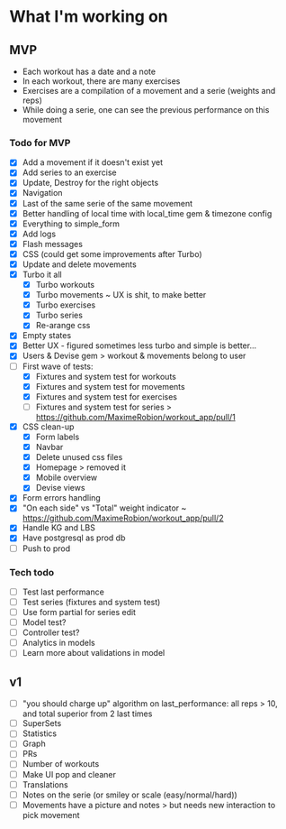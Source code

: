 # What I'm working on

## MVP
- Each workout has a date and a note
- In each workout, there are many exercises
- Exercises are a compilation of a movement and a serie (weights and reps)
- While doing a serie, one can see the previous performance on this movement

### Todo for MVP
- [x] Add a movement if it doesn't exist yet
- [x] Add series to an exercise
- [x] Update, Destroy for the right objects
- [x] Navigation
- [x] Last of the same serie of the same movement
- [x] Better handling of local time with local_time gem & timezone config
- [x] Everything to simple_form
- [x] Add logs
- [x] Flash messages
- [x] CSS (could get some improvements after Turbo)
- [x] Update and delete movements
- [x] Turbo it all
    - [x] Turbo workouts
    - [x] Turbo movements ~ UX is shit, to make better
    - [x] Turbo exercises
    - [x] Turbo series
    - [x] Re-arange css
- [x] Empty states
- [x] Better UX - figured sometimes less turbo and simple is better...
- [x] Users & Devise gem > workout & movements belong to user
- [ ] First wave of tests:
    - [x] Fixtures and system test for workouts
    - [x] Fixtures and system test for movements
    - [x] Fixtures and system test for exercises
    - [ ] Fixtures and system test for series > https://github.com/MaximeRobion/workout_app/pull/1
- [x] CSS clean-up
    - [x] Form labels
    - [x] Navbar
    - [x] Delete unused css files
    - [x] Homepage > removed it
    - [x] Mobile overview
    - [x] Devise views
- [x] Form errors handling
- [x] "On each side" vs "Total" weight indicator ~ https://github.com/MaximeRobion/workout_app/pull/2
- [x] Handle KG and LBS
- [x] Have postgresql as prod db
- [ ] Push to prod

### Tech todo
- [ ] Test last performance
- [ ] Test series (fixtures and system test)
- [ ] Use form partial for series edit
- [ ] Model test?
- [ ] Controller test?
- [ ] Analytics in models
- [ ] Learn more about validations in model

## v1
- [ ] "you should charge up" algorithm on last_performance: all reps > 10, and total superior from 2 last times
- [ ] SuperSets
- [ ] Statistics
 - [ ] Graph
 - [ ] PRs
 - [ ] Number of workouts
- [ ] Make UI pop and cleaner
- [ ] Translations
- [ ] Notes on the serie (or smiley or scale (easy/normal/hard))
- [ ] Movements have a picture and notes > but needs new interaction to pick movement
